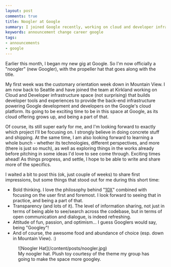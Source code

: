 ```yaml
---
layout: post
comments: true
title: Noogler at Google
summary: I joined Google recently, working on cloud and developer infrastructure. Some noogler impressions...
keywords: announcement change career google
tags:
- announcements
- google
---
```

Earlier this month, I began my new gig at Google. So I'm now officially a "noogler" (new Googler), with the propeller hat that goes along with the title.

My first week was the customary orientation week down in Mountain View. I am now back to Seattle and have joined the team at Kirkland working on Cloud and Developer infrastructure space (not surprising) that builds developer tools and experiences to provide the back-end infrastructure powering Google development and developers on the Google's cloud platform. Its going to be exciting time to be in this space at Google, as its cloud offering grows up, and being a part of that.

Of course, its still super early for me, and I'm looking forward to exactly which project I'll be focusing on. I strongly believe in doing concrete stuff and shipping. At the same time, I am also looking forward to learning a whole bunch - whether its technologies, different perspectives, and more (there is just so much), as well as exploring things in the works already before pitching in some ideas I'd love to see come through. Exciting times ahead! As things progress, and settle, I hope to be able to write and share more of the specifics.

I waited a bit to post this (ok, just couple of weeks) to share first impressions, but some things that stood out for me during this short time:
<!-- more -->

- Bold thinking. I love the philosophy behind "[10X](http://www.wired.com/business/2013/01/ff-qa-larry-page/)" combined with focusing on the user first and foremost. I look forward to seeing that in practice, and being a part of that.
- Transparency (and lots of it). The level of information sharing, not just in terms of being able to see/search across the codebase, but in terms of open communication and dialogue, is indeed refreshing.
- Attitude of fun, passion, and optimism... I guess Googlers would say, being "Googley"!
- And of course, the awesome food and abundance of choice (esp. down in Mountain View). :)

<figure markdown="1" class="left">
  ![Noogler Hat](/content/posts/noogler.jpg)
  <figcaption>My noogler hat. Plush toy courtesy of the theme my group has going to make the space more googley.</figcaption>
</figure>
